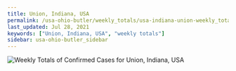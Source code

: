 ```yaml
---
title: Union, Indiana, USA
permalink: /usa-ohio-butler/weekly_totals/usa-indiana-union-weekly_totals.html
last_updated: Jul 28, 2021
keywords: ["Union, Indiana, USA", "weekly totals"]
sidebar: usa-ohio-butler_sidebar
---
```


![Weekly Totals of Confirmed Cases for Union, Indiana, USA](/covid_tracker/images/graphs/usa-indiana-union-weekly_totals_graph.png)
